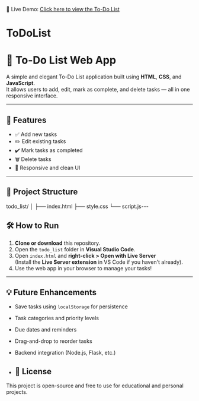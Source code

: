 🔗 Live Demo: [Click here to view the To-Do List](https://ezworktodo.netlify.app)

# ToDoList
# 📝 To-Do List Web App

A simple and elegant To-Do List application built using **HTML**, **CSS**, and **JavaScript**.  
It allows users to add, edit, mark as complete, and delete tasks — all in one responsive interface.

---

## 🚀 Features

- ✅ Add new tasks
- ✏️ Edit existing tasks
- ✔️ Mark tasks as completed
- 🗑️ Delete tasks
- 🎨 Responsive and clean UI

---

## 📁 Project Structure

todo_list/
│
├── index.html 
├── style.css
└── script.js---

## 🛠️ How to Run

1. **Clone or download** this repository.
2. Open the `todo_list` folder in **Visual Studio Code**.
3. Open `index.html` and **right-click > Open with Live Server**  
   (Install the **Live Server extension** in VS Code if you haven't already).
4. Use the web app in your browser to manage your tasks!

---

## 💡 Future Enhancements

- Save tasks using `localStorage` for persistence
- Task categories and priority levels
- Due dates and reminders
- Drag-and-drop to reorder tasks
- Backend integration (Node.js, Flask, etc.)

- ## 📄 License

This project is open-source and free to use for educational and personal projects.

